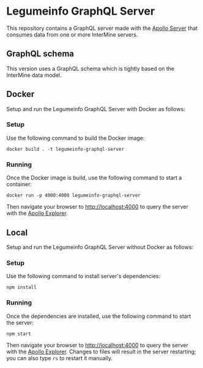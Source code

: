 # Legumeinfo GraphQL Server
This repository contains a GraphQL server made with the [Apollo Server](https://www.apollographql.com/docs/apollo-server) that consumes data from one or more InterMine servers.

## GraphQL schema
This version uses a GraphQL schema which is tightly based on the InterMine data model.

## Docker
Setup and run the Legumeinfo GraphQL Server with Docker as follows:

### Setup
Use the following command to build the Docker image:
```console
docker build . -t legumeinfo-graphql-server
```

### Running
Once the Docker image is build, use the following command to start a container:
```console
docker run -p 4000:4000 legumeinfo-graphql-server
```
Then navigate your browser to [http://localhost:4000](http://localhost:4000) to query the server with the [Apollo Explorer](https://www.apollographql.com/docs/studio/explorer/explorer/).


## Local
Setup and run the Legumeinfo GraphQL Server without Docker as follows:

### Setup
Use the following command to install server's dependencies:
```console
npm install
```

### Running
Once the dependencies are installed, use the following command to start the server:
```console
npm start
```
Then navigate your browser to [http://localhost:4000](http://localhost:4000) to query the server with the [Apollo Explorer](https://www.apollographql.com/docs/studio/explorer/explorer/).
Changes to files will result in the server restarting; you can also type `rs` to restart it manually.
